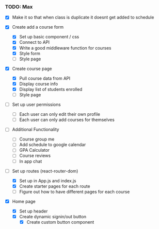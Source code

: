 ### TODO: Max

- [X] Make it so that when class is duplicate it doesnt get added to schedule

- [X] Create add a course form
    - [X] Set up basic component / css
    - [X] Connect to API
    - [X] Write a good middleware function for courses
    - [X] Style form
    - [ ] Style page

- [X] Create course page
    - [X] Pull course data from API
    - [X] Display course info
    - [X] Display list of students enrolled
    - [ ] Style page

-[ ] Set up user permissions
    - [ ] Each user can only edit their own profile
    - [ ] Each user can only add courses for themselves

-[ ] Additional Functionality
    - [ ] Course group me
    - [ ] Add schedule to google calendar
    - [ ] GPA Calculator
    - [ ] Course reviews
    - [ ] In app chat

- [ ] Set up routes (react-router-dom)
    - [X] Set up in App.js and index.js
    - [X] Create starter pages for each route
    - [ ] Figure out how to have different pages for each course
 
 - [X] Home page
    - [X] Set up header
    - [X] Create dynamic signin/out button
        - [X] Create custom button component
